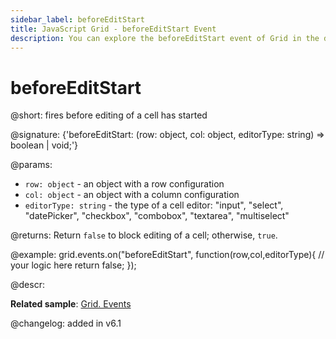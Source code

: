 ```yaml
---
sidebar_label: beforeEditStart
title: JavaScript Grid - beforeEditStart Event 
description: You can explore the beforeEditStart event of Grid in the documentation of the DHTMLX JavaScript UI library. Browse developer guides and API reference, try out code examples and live demos, and download a free 30-day evaluation version of DHTMLX Suite.
---
```


# beforeEditStart

@short: fires before editing of a cell has started

@signature: {'beforeEditStart: (row: object, col: object, editorType: string) => boolean | void;'}

@params:
- `row: object` - an object with a row configuration
- `col: object` - an object with a column configuration
- `editorType: string` - the type of a cell editor: "input", "select", "datePicker", "checkbox", "combobox", "textarea", "multiselect"

@returns:
Return `false` to block editing of a cell; otherwise, `true`.

@example:
grid.events.on("beforeEditStart", function(row,col,editorType){
	// your logic here
    return false;
});

@descr:

**Related sample**: [Grid. Events](https://snippet.dhtmlx.com/9zeyp4ds)

@changelog: added in v6.1
